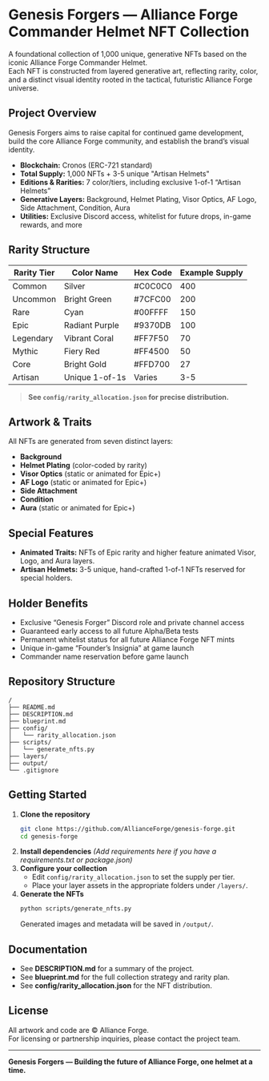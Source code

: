 # Genesis Forgers — Alliance Forge Commander Helmet NFT Collection

A foundational collection of 1,000 unique, generative NFTs based on the iconic Alliance Forge Commander Helmet.  
Each NFT is constructed from layered generative art, reflecting rarity, color, and a distinct visual identity rooted in the tactical, futuristic Alliance Forge universe.

## Project Overview

Genesis Forgers aims to raise capital for continued game development, build the core Alliance Forge community, and establish the brand’s visual identity.

- **Blockchain:** Cronos (ERC-721 standard)
- **Total Supply:** 1,000 NFTs + 3-5 unique "Artisan Helmets"
- **Editions & Rarities:** 7 color/tiers, including exclusive 1-of-1 “Artisan Helmets”
- **Generative Layers:** Background, Helmet Plating, Visor Optics, AF Logo, Side Attachment, Condition, Aura
- **Utilities:** Exclusive Discord access, whitelist for future drops, in-game rewards, and more

## Rarity Structure

| Rarity Tier  | Color Name          | Hex Code  | Example Supply |
|--------------|---------------------|-----------|---------------|
| Common       | Silver              | #C0C0C0   | 400           |
| Uncommon     | Bright Green        | #7CFC00   | 200           |
| Rare         | Cyan                | #00FFFF   | 150           |
| Epic         | Radiant Purple      | #9370DB   | 100           |
| Legendary    | Vibrant Coral       | #FF7F50   | 70            |
| Mythic       | Fiery Red           | #FF4500   | 50            |
| Core         | Bright Gold         | #FFD700   | 27            |
| Artisan      | Unique 1-of-1s      | Varies    | 3-5           |

> **See `config/rarity_allocation.json` for precise distribution.**

## Artwork & Traits

All NFTs are generated from seven distinct layers:
- **Background**
- **Helmet Plating** (color-coded by rarity)
- **Visor Optics** (static or animated for Epic+)
- **AF Logo** (static or animated for Epic+)
- **Side Attachment**
- **Condition**
- **Aura** (static or animated for Epic+)

## Special Features

- **Animated Traits:** NFTs of Epic rarity and higher feature animated Visor, Logo, and Aura layers.
- **Artisan Helmets:** 3-5 unique, hand-crafted 1-of-1 NFTs reserved for special holders.

## Holder Benefits

- Exclusive “Genesis Forger” Discord role and private channel access
- Guaranteed early access to all future Alpha/Beta tests
- Permanent whitelist status for all future Alliance Forge NFT mints
- Unique in-game “Founder’s Insignia” at game launch
- Commander name reservation before game launch

## Repository Structure

```
/
├── README.md
├── DESCRIPTION.md
├── blueprint.md
├── config/
│   └── rarity_allocation.json
├── scripts/
│   └── generate_nfts.py
├── layers/
├── output/
└── .gitignore
```

## Getting Started

1. **Clone the repository**
   ```bash
   git clone https://github.com/AllianceForge/genesis-forge.git
   cd genesis-forge
   ```
2. **Install dependencies**
   *(Add requirements here if you have a requirements.txt or package.json)*
3. **Configure your collection**
   - Edit `config/rarity_allocation.json` to set the supply per tier.
   - Place your layer assets in the appropriate folders under `/layers/`.
4. **Generate the NFTs**
   ```bash
   python scripts/generate_nfts.py
   ```
   Generated images and metadata will be saved in `/output/`.

## Documentation

- See **DESCRIPTION.md** for a summary of the project.
- See **blueprint.md** for the full collection strategy and rarity plan.
- See **config/rarity_allocation.json** for the NFT distribution.

## License

All artwork and code are © Alliance Forge.  
For licensing or partnership inquiries, please contact the project team.

---

**Genesis Forgers — Building the future of Alliance Forge, one helmet at a time.**
